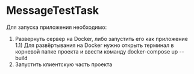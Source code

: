 # MessageTestTask
Для запуска приложения необходимо:
1) Развернуть сервер на Docker, либо запустить его как приложение
1.1) Для развёртывания на Docker нужно открыть терминал в корневой папке проекта и ввести команду docker-compose up --build
2) Запустить клиентскую часть проекта
